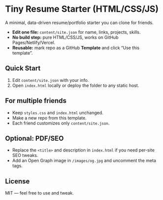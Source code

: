 # Tiny Resume Starter (HTML/CSS/JS)

A minimal, data-driven resume/portfolio starter you can clone for friends.
- **Edit one file:** `content/site.json` for name, links, projects, skills.
- **No build step:** pure HTML/CSS/JS, works on GitHub Pages/Netlify/Vercel.
- **Reusable:** mark repo as a GitHub **Template** and click “Use this template”.

## Quick Start
1) Edit `content/site.json` with your info.
2) Open `index.html` locally or deploy the folder to any static host.

## For multiple friends
- Keep `styles.css` and `index.html` unchanged. 
- Make a new repo from this template.
- Each friend customizes only `content/site.json`.

## Optional: PDF/SEO
- Replace the `<title>` and description in `index.html` if you need per-site SEO tweaks.
- Add an Open Graph image in `/images/og.jpg` and uncomment the meta tags.

## License
MIT — feel free to use and tweak.
